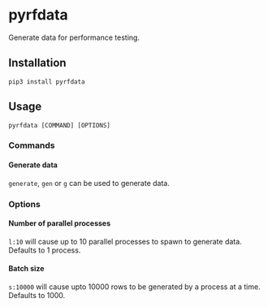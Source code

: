 # pyrfdata

Generate data for performance testing.

## Installation

`pip3 install pyrfdata`

## Usage

`pyrfdata [COMMAND] [OPTIONS]`

### Commands

#### Generate data

`generate`, `gen` or `g` can be used to generate data.

### Options

#### Number of parallel processes

`l:10` will cause up to 10 parallel processes to spawn to generate data. Defaults to 1 process.

#### Batch size

`s:10000` will cause upto 10000 rows to be generated by a process at a time. Defaults to 1000.


